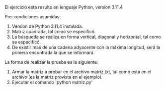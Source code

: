 El ejercicio esta resulto en lenguaje Python, version 3.11.4

Pre-condiciones asumidas:
1. Version de Python 3.11.4 instalada.
2. Matriz cuadrada, tal como se especificó.
3. La búsqueda se realiza en forma vertical, diagonal y horizontal, tal como se especificó.
4. De existir mas de una cadena adyacente con la máxima longitud, será la primera encontrada la que
   se informará.

La forma de realizar la prueba es la siguiente:
1. Armar la matriz a probar en el archivo matriz.txt, tal como esta en el archivo (es la matriz provista en el
   ejemplo).
2. Ejecutar el comando 'python matriz.py'


